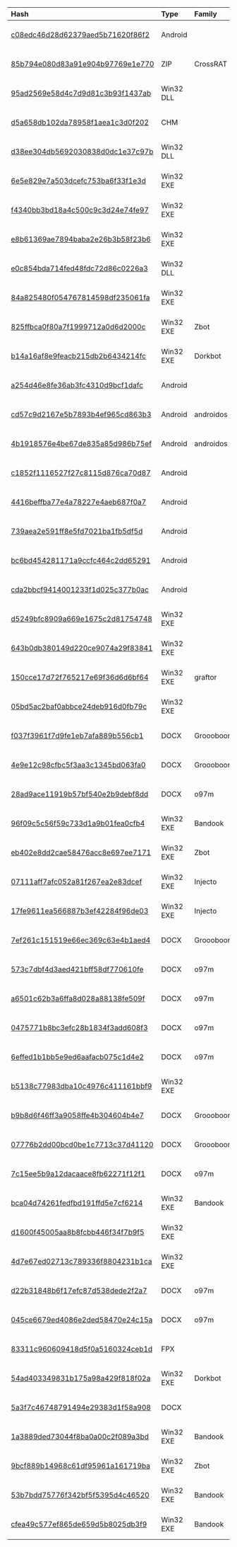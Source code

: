 |Hash|Type|Family|First_Seen|Name|
|:--|:--|:--|:--|:--|
|[c08edc46d28d62379aed5b71620f86f2](https://www.virustotal.com/gui/file/c08edc46d28d62379aed5b71620f86f2)|Android||2018-01-31 20:31:50|c08edc46d28d62379aed5b71620f86f2.virus|
|[85b794e080d83a91e904b97769e1e770](https://www.virustotal.com/gui/file/85b794e080d83a91e904b97769e1e770)|ZIP|CrossRAT|2018-01-23 02:39:52|CrossRAT.jar|
|[95ad2569e58d4c7d9d81c3b93f1437ab](https://www.virustotal.com/gui/file/95ad2569e58d4c7d9d81c3b93f1437ab)|Win32 DLL||2018-01-21 20:25:25|95ad2569e58d4c7d9d81c3b93f1437ab.virus|
|[d5a658db102da78958f1aea1c3d0f202](https://www.virustotal.com/gui/file/d5a658db102da78958f1aea1c3d0f202)|CHM||2018-01-19 09:17:28|d5a658db102da78958f1aea1c3d0f202.virus|
|[d38ee304db5692030838d0dc1e37c97b](https://www.virustotal.com/gui/file/d38ee304db5692030838d0dc1e37c97b)|Win32 DLL||2017-11-22 21:59:37|d38ee304db5692030838d0dc1e37c97b.virus|
|[6e5e829e7a503dcefc753ba6f33f1e3d](https://www.virustotal.com/gui/file/6e5e829e7a503dcefc753ba6f33f1e3d)|Win32 EXE||2017-08-08 10:58:15|a887426dcb133e22449bafd6498eddc2a5fa67e6|
|[f4340bb3bd18a4c500c9c3d24e74fe97](https://www.virustotal.com/gui/file/f4340bb3bd18a4c500c9c3d24e74fe97)|Win32 EXE||2017-08-03 20:23:09|da81aec00b563123d2fbd14fb6a76619c90f81e83c5bd8aa0676922cae96b9ad.exe|
|[e8b61369ae7894baba2e26b3b58f23b6](https://www.virustotal.com/gui/file/e8b61369ae7894baba2e26b3b58f23b6)|Win32 EXE||2017-08-01 22:47:21|bf600e7b27bdd9e396e5c396aba7f079c244bfb92ee45c721c2294aa36586206.exe|
|[e0c854bda714fed48fdc72d86c0226a3](https://www.virustotal.com/gui/file/e0c854bda714fed48fdc72d86c0226a3)|Win32 DLL||2017-06-17 09:06:49| |
|[84a825480f054767814598df235061fa](https://www.virustotal.com/gui/file/84a825480f054767814598df235061fa)|Win32 EXE||2017-06-12 17:42:55|Spectre|
|[825ffbca0f80a7f1999712a0d6d2000c](https://www.virustotal.com/gui/file/825ffbca0f80a7f1999712a0d6d2000c)|Win32 EXE|Zbot|2017-05-29 16:31:20|f581a75a0f8f8eb200a283437bed48f30ae9d5616e94f64acfd93c12fcef987a.bin|
|[b14a16af8e9feacb215db2b6434214fc](https://www.virustotal.com/gui/file/b14a16af8e9feacb215db2b6434214fc)|Win32 EXE|Dorkbot|2017-05-27 00:24:27| |
|[a254d46e8fe36ab3fc4310d9bcf1dafc](https://www.virustotal.com/gui/file/a254d46e8fe36ab3fc4310d9bcf1dafc)|Android||2017-05-23 07:34:35|a254d46e8fe36ab3fc4310d9bcf1dafc.virus|
|[cd57c9d2167e5b7893b4ef965cd863b3](https://www.virustotal.com/gui/file/cd57c9d2167e5b7893b4ef965cd863b3)|Android|androidos|2017-05-23 07:33:46|cd57c9d2167e5b7893b4ef965cd863b3.virus|
|[4b1918576e4be67de835a85d986b75ef](https://www.virustotal.com/gui/file/4b1918576e4be67de835a85d986b75ef)|Android|androidos|2017-05-23 07:33:42|4b1918576e4be67de835a85d986b75ef.virus|
|[c1852f1116527f27c8115d876ca70d87](https://www.virustotal.com/gui/file/c1852f1116527f27c8115d876ca70d87)|Android||2017-05-23 07:33:21|qfijUo5NfuYUYsKry6J420180129-14389-1n3lwxz|
|[4416beffba77e4a78227e4aeb687f0a7](https://www.virustotal.com/gui/file/4416beffba77e4a78227e4aeb687f0a7)|Android||2017-05-23 07:33:14|4416beffba77e4a78227e4aeb687f0a7.virus|
|[739aea2e591ff8e5fd7021ba1fb5df5d](https://www.virustotal.com/gui/file/739aea2e591ff8e5fd7021ba1fb5df5d)|Android||2017-05-23 07:32:15|739aea2e591ff8e5fd7021ba1fb5df5d.virus|
|[bc6bd454281171a9ccfc464c2dd65291](https://www.virustotal.com/gui/file/bc6bd454281171a9ccfc464c2dd65291)|Android||2017-05-23 07:31:16|Dh9PK63v8FixSaqWiyZC20180129-13516-ly7hhy|
|[cda2bbcf9414001233f1d025c377b0ac](https://www.virustotal.com/gui/file/cda2bbcf9414001233f1d025c377b0ac)|Android||2017-05-23 07:31:06|cda2bbcf9414001233f1d025c377b0ac.virus|
|[d5249bfc8909a669e1675c2d81754748](https://www.virustotal.com/gui/file/d5249bfc8909a669e1675c2d81754748)|Win32 EXE||2017-05-17 07:13:23|extra.abc|
|[643b0db380149d220ce9074a29f83841](https://www.virustotal.com/gui/file/643b0db380149d220ce9074a29f83841)|Win32 EXE||2016-05-04 13:38:11|Spectre|
|[150cce17d72f765217e69f36d6d6bf64](https://www.virustotal.com/gui/file/150cce17d72f765217e69f36d6d6bf64)|Win32 EXE|graftor|2016-01-11 14:26:51|150cce17d72f765217e69f36d6d6bf64.virus|
|[05bd5ac2baf0abbce24deb916d0fb79c](https://www.virustotal.com/gui/file/05bd5ac2baf0abbce24deb916d0fb79c)|Win32 EXE||2014-06-10 10:07:52|host.exe|
|[f037f3961f7d9fe1eb7afa889b556cb1](https://www.virustotal.com/gui/file/f037f3961f7d9fe1eb7afa889b556cb1)|DOCX|Groooboor|2020-10-23 15:47:13|Certified documents.doc|
|[4e9e12c98cfbc5f3aa3c1345bd063fa0](https://www.virustotal.com/gui/file/4e9e12c98cfbc5f3aa3c1345bd063fa0)|DOCX|Groooboor|2020-10-12 17:09:23|4e9e12c98cfbc5f3aa3c1345bd063fa0.virobj|
|[28ad9ace11919b57bf540e2b9debf8dd](https://www.virustotal.com/gui/file/28ad9ace11919b57bf540e2b9debf8dd)|DOCX|o97m|2020-10-08 11:25:09|documents scan.docx|
|[96f09c5c56f59c733d1a9b01fea0cfb4](https://www.virustotal.com/gui/file/96f09c5c56f59c733d1a9b01fea0cfb4)|Win32 EXE|Bandook|2020-10-03 08:22:17|96f09c5c56f59c733d1a9b01fea0cfb4.virus|
|[eb402e8dd2cae58476acc8e697ee7171](https://www.virustotal.com/gui/file/eb402e8dd2cae58476acc8e697ee7171)|Win32 EXE|Zbot|2020-09-30 13:55:37|PhMaker|
|[07111aff7afc052a81f267ea2e83dcef](https://www.virustotal.com/gui/file/07111aff7afc052a81f267ea2e83dcef)|Win32 EXE|Injecto|2020-09-29 11:48:25|%APPDATA%\crwgjhueknxzmnmtnjsa\crwgjhueknxzmnmtnjsa.exe|
|[17fe9611ea566887b3ef42284f96de03](https://www.virustotal.com/gui/file/17fe9611ea566887b3ef42284f96de03)|Win32 EXE|Injecto|2020-09-22 11:52:13|Mickey|
|[7ef261c151519e66ec369c63e4b1aed4](https://www.virustotal.com/gui/file/7ef261c151519e66ec369c63e4b1aed4)|DOCX|Groooboor|2020-09-21 13:13:18|payload_1.bin|
|[573c7dbf4d3aed421bff58df770610fe](https://www.virustotal.com/gui/file/573c7dbf4d3aed421bff58df770610fe)|DOCX|o97m|2020-09-16 12:02:40|Certified documents.docx|
|[a6501c62b3a6ffa8d028a88138fe509f](https://www.virustotal.com/gui/file/a6501c62b3a6ffa8d028a88138fe509f)|DOCX|o97m|2020-08-26 08:51:40|bank statement.docx|
|[0475771b8bc3efc28b1834f3add608f3](https://www.virustotal.com/gui/file/0475771b8bc3efc28b1834f3add608f3)|DOCX|o97m|2020-08-26 06:27:12|Case Draft.docx|
|[6effed1b1bb5e9ed6aafacb075c1d4e2](https://www.virustotal.com/gui/file/6effed1b1bb5e9ed6aafacb075c1d4e2)|DOCX|o97m|2020-08-26 05:30:10|passport and documents.docx|
|[b5138c77983dba10c4976c411161bbf9](https://www.virustotal.com/gui/file/b5138c77983dba10c4976c411161bbf9)|Win32 EXE||2020-08-24 12:46:41|b5138c77983dba10c4976c411161bbf9.virus|
|[b9b8d6f46ff3a9058ffe4b304604b4e7](https://www.virustotal.com/gui/file/b9b8d6f46ff3a9058ffe4b304604b4e7)|DOCX|Groooboor|2020-08-20 15:40:54|notarized documents.docx|
|[07776b2dd00bcd0be1c7713c37d41120](https://www.virustotal.com/gui/file/07776b2dd00bcd0be1c7713c37d41120)|DOCX|Groooboor|2020-08-18 13:14:00|07776b2dd00bcd0be1c7713c37d41120.virobj|
|[7c15ee5b9a12dacaace8fb62271f12f1](https://www.virustotal.com/gui/file/7c15ee5b9a12dacaace8fb62271f12f1)|DOCX|o97m|2020-08-14 02:57:34|malta containers.docx|
|[bca04d74261fedfbd191ffd5e7cf6214](https://www.virustotal.com/gui/file/bca04d74261fedfbd191ffd5e7cf6214)|Win32 EXE|Bandook|2020-08-07 21:58:23|IAR STAT|
|[d1600f45005aa8b8fcbb446f34f7b9f5](https://www.virustotal.com/gui/file/d1600f45005aa8b8fcbb446f34f7b9f5)|Win32 EXE||2020-08-06 20:21:17|d1600f45005aa8b8fcbb446f34f7b9f5.virus|
|[4d7e67ed02713c789336f8804231b1ca](https://www.virustotal.com/gui/file/4d7e67ed02713c789336f8804231b1ca)|Win32 EXE||2020-08-05 21:17:07|4d7e67ed02713c789336f8804231b1ca.virus|
|[d22b31848b6f17efc87d538dede2f2a7](https://www.virustotal.com/gui/file/d22b31848b6f17efc87d538dede2f2a7)|DOCX|o97m|2020-07-22 15:07:04|QUIJANO.docx|
|[045ce6679ed4086e2ded58470e24c15a](https://www.virustotal.com/gui/file/045ce6679ed4086e2ded58470e24c15a)|DOCX|o97m|2020-07-10 13:23:41|Notarized Documents.docx|
|[83311c960609418d5f0a5160324ceb1d](https://www.virustotal.com/gui/file/83311c960609418d5f0a5160324ceb1d)|FPX||2020-07-08 22:11:45| |
|[54ad403349831b175a98a429f818f02a](https://www.virustotal.com/gui/file/54ad403349831b175a98a429f818f02a)|Win32 EXE|Dorkbot|2020-07-08 18:27:11|\Users\Petra\AppData\Roaming\fhygjjyauvnehxmsjjvk\fhygjjyauvnehxmsjjvk.exe|
|[5a3f7c46748791494e29383d1f58a908](https://www.virustotal.com/gui/file/5a3f7c46748791494e29383d1f58a908)|DOCX||2020-07-07 15:11:38|COIWind.docx|
|[1a3889ded73044f8ba0a00c2f089a3bd](https://www.virustotal.com/gui/file/1a3889ded73044f8ba0a00c2f089a3bd)|Win32 EXE|Bandook|2020-07-01 17:34:57|Playmere|
|[9bcf889b14968c61df95961a161719ba](https://www.virustotal.com/gui/file/9bcf889b14968c61df95961a161719ba)|Win32 EXE|Zbot|2020-05-24 11:45:07|%APPDATA%\gbxgsygnehtwqcshyxwm\gbxgsygnehtwqcshyxwm.exe|
|[53b7bdd75776f342bf5f5395d4c46520](https://www.virustotal.com/gui/file/53b7bdd75776f342bf5f5395d4c46520)|Win32 EXE|Bandook|2020-05-10 11:27:22|add9f9dca97c3b6d52efe7d48ecd3d349a70411eaa3d4aeff6e6215b77f42b90.bin|
|[cfea49c577ef865de659d5b8025db3f9](https://www.virustotal.com/gui/file/cfea49c577ef865de659d5b8025db3f9)|Win32 EXE|Bandook|2020-05-02 11:40:16|ce8ad96819c814dd1735e621639a8845ae7132375879cc5b5d5f6877cb909a68.bin|
